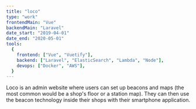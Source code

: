 ```yaml
---
title: "loco"
type: "work"
frontendMain: "Vue"
backendMain: "Laravel"
date_start: "2019-04-01"
date_end: "2020-05-01"
tools:
  {
    frontend: ["Vue", "Vuetify"],
    backend: ["Laravel", "ElasticSearch", "Lambda", "Node"],
    devops: ["Docker", "AWS"],
  }
---
```


Loco is an admin website where users can set up beacons and maps (the most common would be a shop's floor or a station map). They can then use the beacon technology inside their shops with their smartphone application.

<!-- end -->
